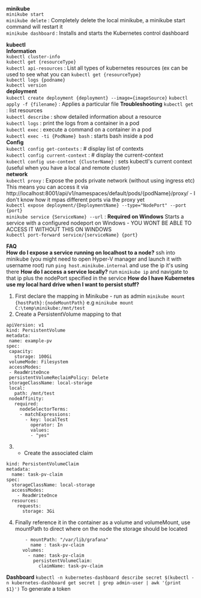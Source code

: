 **minikube**\
 ```minikube start```\
 ```minikube delete``` : Completely delete the local minikube, a minikube start command will restart it\
 ```minikube dashboard``` : Installs and starts the Kubernetes control dashboard

**kubectl**\
 **Information**\
  ```kubectl cluster-info```\
  ```kubectl get {resourceType}```\
  ```kubectl api-resources``` : List all types of kubernetes resources (ex can be used to see what you can ```kubectl get {resourceType}```\
  ```kubectl logs {podname}```\
  ```kubectl version```\
  **deployment**\
  ```kubectl create deployment {deployment} --image={imageSource}```
  ```kubectl apply -f {filename}``` : Applies a particular file
  **Troubleshooting**
  ```kubectl get``` : list resources\
  ```kubectl describe``` : show detailed information about a resource\
  ```kubectl logs``` : print the logs from a container in a pod\
  ```kubectl exec``` : execute a command on a container in a pod\
  ```kubectl exec -ti {PodName} bash``` : starts bash inside a pod\
  **Config**\
  ```kubectl config get-contexts``` : # display list of contexts\
  ```kubectl config current-context``` : # display the current-context\
  ```kubectl config use-context {ClusterName}``` : sets kubectl's current context (useful when you have a local and remote cluster)\
  **network**\
  ```kubectl proxy``` : Expose the pods private network (without using ingress etc)\
    This means you can access it via http://localhost:8001/api/v1/namespaces/default/pods/{podName}/proxy/ - I don't know how it mpas different ports via the proxy yet\
  ```kubectl expose deployment/{DeploymentName} --type="NodePort" --port {port}```\
  ```minikube service {ServiceName} --url``` : **Required on Windows** Starts a service with a configured nodeport on Windows - YOU WONT BE ABLE TO ACCESS IT WITHOUT THIS ON WINDOWS\
  ```kubectl port-forward service/{serviceName} {port}```


**FAQ**\
**How do I expose a service running on localhost to a node?**
ssh into minikube (you might need to open Hyper-V manager and launch it with username root) run ```ping host.minikube.internal``` and use the ip it's using there
 **How do I access a service locally?**
 run ```minikube ip``` and navigate to that ip plus the nodePort specified in the service
 **How do I have Kubernetes use my local hard drive when I want to persist stuff?**
 1. First declare the mapping in Minikube - run as admin ```minikube mount {hostPath}:{nodeMountPath}``` e.g ```minikube mount C:\temp\minikube:/mnt/test```
 2. Create a PersistentVolume mapping to that 
 ```
 apiVersion: v1
kind: PersistentVolume
metadata:
  name: example-pv
spec:
  capacity:
    storage: 100Gi
  volumeMode: Filesystem
  accessModes:
  - ReadWriteOnce
  persistentVolumeReclaimPolicy: Delete
  storageClassName: local-storage
  local:
    path: /mnt/test
  nodeAffinity:
    required:
      nodeSelectorTerms:
      - matchExpressions:
        - key: localTest
          operator: In
          values:
          - "yes"
```

3. - Create the associated claim
```apiVersion: v1
kind: PersistentVolumeClaim
metadata:
  name: task-pv-claim
spec:
  storageClassName: local-storage
  accessModes:
    - ReadWriteOnce
  resources:
    requests:
      storage: 3Gi
```
      
4. Finally reference it in the container as a volume and volumeMount, use mountPath to direct where on the node the storage should be located
```  volumeMounts:
       - mountPath: "/var/lib/grafana"
         name : task-pv-claim
      volumes:
        - name: task-pv-claim
          persistentVolumeClaim:
            claimName: task-pv-claim
```
  
**Dashboard**
```kubectl -n kubernetes-dashboard describe secret $(kubectl -n kubernetes-dashboard get secret | grep admin-user | awk '{print $1}')```
To generate a token
